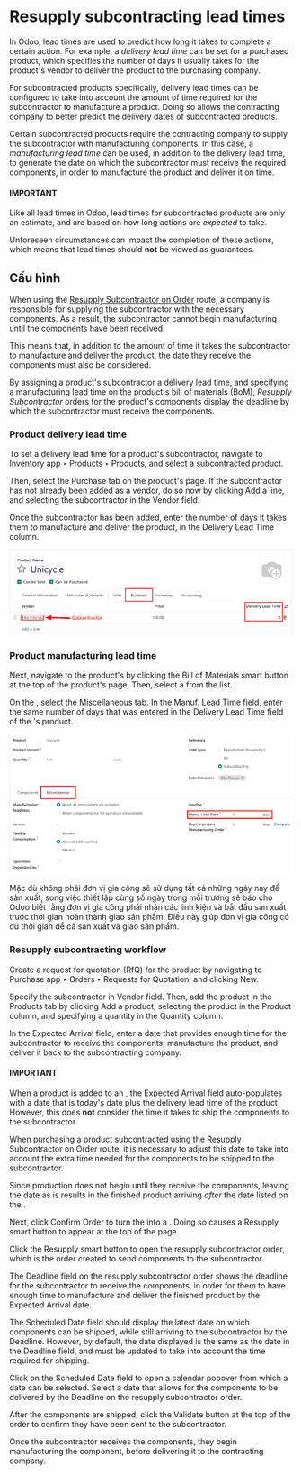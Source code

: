 # Resupply subcontracting lead times

In Odoo, lead times are used to predict how long it takes to complete a certain action. For example,
a *delivery lead time* can be set for a purchased product, which specifies the number of days it
usually takes for the product's vendor to deliver the product to the purchasing company.

For subcontracted products specifically, delivery lead times can be configured to take into account
the amount of time required for the subcontractor to manufacture a product. Doing so allows the
contracting company to better predict the delivery dates of subcontracted products.

Certain subcontracted products require the contracting company to supply the subcontractor with
manufacturing components. In this case, a *manufacturing lead time* can be used, in addition to the
delivery lead time, to generate the date on which the subcontractor must receive the required
components, in order to manufacture the product and deliver it on time.

#### IMPORTANT
Like all lead times in Odoo, lead times for subcontracted products are only an estimate, and are
based on how long actions are *expected* to take.

Unforeseen circumstances can impact the completion of these actions, which means that lead times
should **not** be viewed as guarantees.

## Cấu hình

When using the [Resupply Subcontractor on Order](applications/inventory_and_mrp/manufacturing/subcontracting/subcontracting_resupply.md) route, a company is
responsible for supplying the subcontractor with the necessary components. As a result, the
subcontractor cannot begin manufacturing until the components have been received.

This means that, in addition to the amount of time it takes the subcontractor to manufacture and
deliver the product, the date they receive the components must also be considered.

By assigning a product's subcontractor a delivery lead time, and specifying a manufacturing lead
time on the product's bill of materials (BoM), *Resupply Subcontractor* orders for the product's
components display the deadline by which the subcontractor must receive the components.

### Product delivery lead time

To set a delivery lead time for a product's subcontractor, navigate to Inventory app
‣ Products ‣ Products, and select a subcontracted product.

Then, select the Purchase tab on the product's page. If the subcontractor has not
already been added as a vendor, do so now by clicking Add a line, and selecting the
subcontractor in the Vendor field.

Once the subcontractor has been added, enter the number of days it takes them to manufacture and
deliver the product, in the Delivery Lead Time column.

![The Delivery Lead Time field for a subcontractor, on the Purchase tab of a product page.](../../../../.gitbook/assets/delivery-lead-time2.png)

### Product manufacturing lead time

Next, navigate to the product's  by clicking the Bill of Materials smart button at
the top of the product's page. Then, select a  from the list.

On the , select the Miscellaneous tab. In the Manuf. Lead Time field,
enter the same number of days that was entered in the Delivery Lead Time field of the
's product.

![The Manuf. Lead Time field on a product's BoM.](../../../../.gitbook/assets/manufacturing-lead-time1.png)

Mặc dù không phải đơn vị gia công sẽ sử dụng tất cả những ngày này để sản xuất, song việc thiết lập cùng số ngày trong mỗi trường sẽ báo cho Odoo biết rằng đơn vị gia công phải nhận các linh kiện và bắt đầu sản xuất trước thời gian hoàn thành giao sản phẩm. Điều này giúp đơn vị gia công có đủ thời gian để cả sản xuất và giao sản phẩm.

### Resupply subcontracting workflow

Create a request for quotation (RfQ) for the product by navigating to Purchase app
‣ Orders ‣ Requests for Quotation, and clicking New.

Specify the subcontractor in Vendor field. Then, add the product in the
Products tab by clicking Add a product, selecting the product in the
Product column, and specifying a quantity in the Quantity column.

In the Expected Arrival field, enter a date that provides enough time for the
subcontractor to receive the components, manufacture the product, and deliver it back to the
subcontracting company.

#### IMPORTANT
When a product is added to an , the Expected Arrival field auto-populates with a
date that is today's date plus the delivery lead time of the product. However, this does **not**
consider the time it takes to ship the components to the subcontractor.

When purchasing a product subcontracted using the Resupply Subcontractor on Order route, it is
necessary to adjust this date to take into account the extra time needed for the components to be
shipped to the subcontractor.

Since production does not begin until they receive the components, leaving the date as is results
in the finished product arriving *after* the date listed on the .

Next, click Confirm Order to turn the  into a . Doing so causes a
Resupply smart button to appear at the top of the page.

Click the Resupply smart button to open the resupply subcontractor order, which is the
order created to send components to the subcontractor.

The Deadline field on the resupply subcontractor order shows the deadline for the
subcontractor to receive the components, in order for them to have enough time to manufacture and
deliver the finished product by the Expected Arrival date.

The Scheduled Date field should display the latest date on which components can be
shipped, while still arriving to the subcontractor by the Deadline. However, by default,
the date displayed is the same as the date in the Deadline field, and must be updated to
take into account the time required for shipping.

Click on the Scheduled Date field to open a calendar popover from which a date can be
selected. Select a date that allows for the components to be delivered by the Deadline
on the resupply subcontractor order.

After the components are shipped, click the Validate button at the top of the order to
confirm they have been sent to the subcontractor.

Once the subcontractor receives the components, they begin manufacturing the component, before
delivering it to the contracting company.
